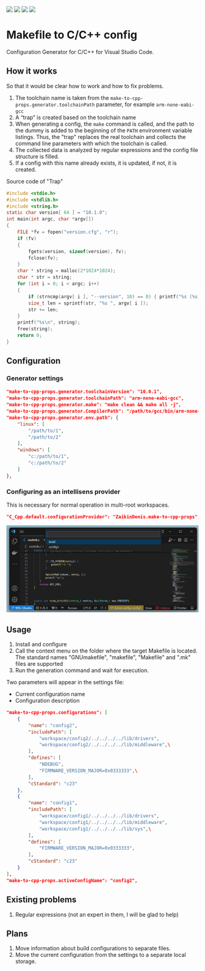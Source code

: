 [![](https://vsmarketplacebadges.dev/version-short/ZaikinDenis.make-to-cpp-props.svg)](https://marketplace.visualstudio.com/items?itemName=ZaikinDenis.make-to-cpp-props)
[![](https://vsmarketplacebadges.dev/downloads-short/ZaikinDenis.make-to-cpp-props.svg)](https://marketplace.visualstudio.com/items?itemName=ZaikinDenis.make-to-cpp-props)
[![](https://vsmarketplacebadges.dev/rating-short/ZaikinDenis.make-to-cpp-props.svg)](https://marketplace.visualstudio.com/items?itemName=ZaikinDenis.make-to-cpp-props)
![](https://img.shields.io/github/actions/workflow/status/devprodest/make-to-cpp-props/webpack.yml)


# Makefile to C/C++ config

Configuration Generator for C/C++ for Visual Studio Code.

## How it works

So that it would be clear how to work and how to fix problems.

1. The toolchain name is taken from the `make-to-cpp-props.generator.toolchainPath` parameter, for example `arm-none-eabi-gcc`
2. A “trap” is created based on the toolchain name
3. When generating a config, the `make` command is called, and the path to the dummy is added to the beginning of the `PATH` environment variable listings. Thus, the "trap" replaces the real toolchain and collects the command line parameters with which the toolchain is called.
4. The collected data is analyzed by regular expressions and the config file structure is filled.
5. If a config with this name already exists, it is updated, if not, it is created.

Source code of "Trap"

```c
#include <stdio.h>
#include <stdlib.h>
#include <string.h>
static char version[ 64 ] = "10.1.0";
int main(int argc, char *argv[])
{
    FILE *fv = fopen("version.cfg", "r");
    if (fv)
    {
        fgets(version, sizeof(version), fv);
        fclose(fv);
    }
    char * string = malloc(2*1024*1024);
    char * str = string;
    for (int i = 0; i < argc; i++)
    {
        if (strncmp(argv[ i ], "--version", 10) == 0) { printf("%s (%s) %s\n", argv[ 0 ], version, version); }
        size_t len = sprintf(str, "%s ", argv[ i ]);
        str += len;
    }
    printf("%s\n", string);
    free(string);
    return 0;
}
```


## Configuration

### Generator settings

```json
"make-to-cpp-props.generator.toolchainVersion": "10.0.1",
"make-to-cpp-props.generator.toolchainPath": "arm-none-eabi-gcc",
"make-to-cpp-props.generator.make": "make clean && make all -j",
"make-to-cpp-props.generator.CompilerPath": "/path/to/gcc/bin/arm-none-eabi-gcc",
"make-to-cpp-props.generator.env.path": {
    "linux": [
        "/path/to/1",
        "/path/to/2"
    ],
    "windows": [
        "c:/path/to/1",
        "c:/path/to/2"
    ]
},
```

### Configuring as an intellisens provider

This is necessary for normal operation in multi-root workspaces.

```json
"C_Cpp.default.configurationProvider": "ZaikinDenis.make-to-cpp-props",
```

![config selector](assets/config-selector.png)

## Usage

1. Install and configure
2. Call the context menu on the folder where the target Makefile is located. The standard names "GNUmakefile", "makefile", "Makefile" and ".mk" files are supported
3. Run the generation command and wait for execution.

Two parameters will appear in the settings file:
* Current configuration name
* Configuration description

```json
"make-to-cpp-props.configurations": [
    {
        "name": "config2",
        "includePath": [
            "workspace/config2/../../../../lib/drivers",
            "workspace/config2/../../../../lib/middleware",\
        ],
        "defines": [
            "NDEBUG",
            "FIRMWARE_VERSION_MAJOR=0x0333333",\
        ],
        "cStandard": "c23"
    },
    {
        "name": "config1",
        "includePath": [
            "workspace/config1/../../../../lib/drivers",
            "workspace/config1/../../../../lib/middleware",
            "workspace/config1/../../../../lib/sys",\
        ],
        "defines": [
            "FIRMWARE_VERSION_MAJOR=0x0333333",
        ],
        "cStandard": "c23"
    }
],
"make-to-cpp-props.activeConfigName": "config2",
```

## Existing problems

1. Regular expressions (not an expert in them, I will be glad to help)

## Plans

1. Move information about build configurations to separate files.
2. Move the current configuration from the settings to a separate local storage.
